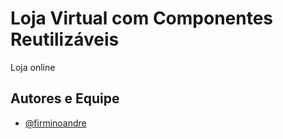 # Loja Virtual com Componentes Reutilizáveis

Loja online


## Autores e Equipe

- [@firminoandre](https://www.github.com/firminoandre)

